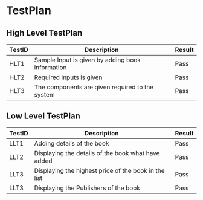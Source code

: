 # TestPlan
## High Level TestPlan

|TestID|Description|Result|
|------|-------|-------|
|HLT1|Sample Input is given by adding book information|Pass|
|HLT2|Required Inputs is given|Pass|
|HLT3|The components are qiven required to the system|Pass 

## Low Level TestPlan

|TestID|Description|Result|
|------|-----------|------|
|LLT1|Adding details of the book|Pass
|LLT2|Displaying the details of the book what have added|Pass
|LLT3|Displaying the highest price of the book in the list|Pass
|LLT3|Displaying the Publishers of the book|Pass